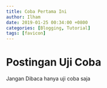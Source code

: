 ```yaml
---
title: Coba Pertama Ini
author: Ilham
date: 2019-01-25 00:34:00 +0800
categories: [Blogging, Tutorial]
tags: [favicon]
---
```



# Postingan Uji Coba

Jangan Dibaca hanya uji coba saja